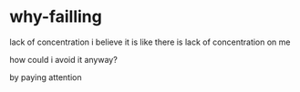 # why-failling
lack of concentration i believe
it is like there is lack of concentration on me

how could i avoid it anyway?


by paying attention
